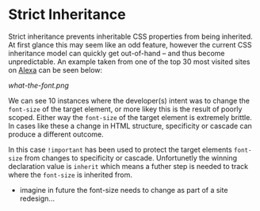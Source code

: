 # Strict Inheritance

Strict inheritance prevents inheritable CSS properties from being inherited. At first glance this may seem like an odd feature, however the current CSS inheritance model can quickly get out-of-hand – and thus become unpredictable. An example taken from one of the top 30 most visited sites on [Alexa](alexa.com/topsites) can be seen below:

*what-the-font.png*

We can see 10 instances where the developer(s) intent was to change the `font-size` of the target element, or more likey this is the result of poorly scoped. Either way the `font-size` of the target element is extremely brittle. In cases like these a change in HTML structure, specificity or cascade can produce a different outcome.

In this case `!important` has been used to protect the target elements `font-size` from changes to specificity or cascade. Unfortunetly the winning declaration value is `inherit` which means a futher step is needed to track where the `font-size` is inherited from.

- imagine in future the font-size needs to change as part of a site redesign...